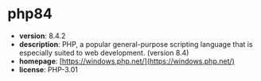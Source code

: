 # php84

- **version**: 8.4.2
- **description**: PHP, a popular general-purpose scripting language that is especially suited to web development. (version 8.4)
- **homepage**: [https://windows.php.net/](https://windows.php.net/)
- **license**: PHP-3.01

